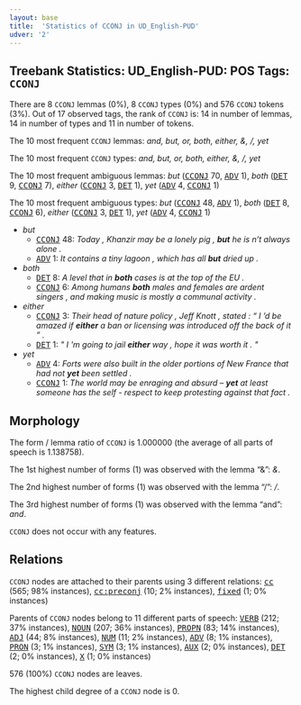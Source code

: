 ```yaml
---
layout: base
title:  'Statistics of CCONJ in UD_English-PUD'
udver: '2'
---
```


## Treebank Statistics: UD_English-PUD: POS Tags: `CCONJ`

There are 8 `CCONJ` lemmas (0%), 8 `CCONJ` types (0%) and 576 `CCONJ` tokens (3%).
Out of 17 observed tags, the rank of `CCONJ` is: 14 in number of lemmas, 14 in number of types and 11 in number of tokens.

The 10 most frequent `CCONJ` lemmas: <em>and, but, or, both, either, &, /, yet</em>

The 10 most frequent `CCONJ` types:  <em>and, but, or, both, either, &, /, yet</em>

The 10 most frequent ambiguous lemmas: <em>but</em> (<tt><a href="en_pud-pos-CCONJ.html">CCONJ</a></tt> 70, <tt><a href="en_pud-pos-ADV.html">ADV</a></tt> 1), <em>both</em> (<tt><a href="en_pud-pos-DET.html">DET</a></tt> 9, <tt><a href="en_pud-pos-CCONJ.html">CCONJ</a></tt> 7), <em>either</em> (<tt><a href="en_pud-pos-CCONJ.html">CCONJ</a></tt> 3, <tt><a href="en_pud-pos-DET.html">DET</a></tt> 1), <em>yet</em> (<tt><a href="en_pud-pos-ADV.html">ADV</a></tt> 4, <tt><a href="en_pud-pos-CCONJ.html">CCONJ</a></tt> 1)

The 10 most frequent ambiguous types:  <em>but</em> (<tt><a href="en_pud-pos-CCONJ.html">CCONJ</a></tt> 48, <tt><a href="en_pud-pos-ADV.html">ADV</a></tt> 1), <em>both</em> (<tt><a href="en_pud-pos-DET.html">DET</a></tt> 8, <tt><a href="en_pud-pos-CCONJ.html">CCONJ</a></tt> 6), <em>either</em> (<tt><a href="en_pud-pos-CCONJ.html">CCONJ</a></tt> 3, <tt><a href="en_pud-pos-DET.html">DET</a></tt> 1), <em>yet</em> (<tt><a href="en_pud-pos-ADV.html">ADV</a></tt> 4, <tt><a href="en_pud-pos-CCONJ.html">CCONJ</a></tt> 1)


* <em>but</em>
  * <tt><a href="en_pud-pos-CCONJ.html">CCONJ</a></tt> 48: <em>Today , Khanzir may be a lonely pig , <b>but</b> he is n’t always alone .</em>
  * <tt><a href="en_pud-pos-ADV.html">ADV</a></tt> 1: <em>It contains a tiny lagoon , which has all <b>but</b> dried up .</em>
* <em>both</em>
  * <tt><a href="en_pud-pos-DET.html">DET</a></tt> 8: <em>A level that in <b>both</b> cases is at the top of the EU .</em>
  * <tt><a href="en_pud-pos-CCONJ.html">CCONJ</a></tt> 6: <em>Among humans <b>both</b> males and females are ardent singers , and making music is mostly a communal activity .</em>
* <em>either</em>
  * <tt><a href="en_pud-pos-CCONJ.html">CCONJ</a></tt> 3: <em>Their head of nature policy , Jeff Knott , stated : “ I ’d be amazed if <b>either</b> a ban or licensing was introduced off the back of it ” .</em>
  * <tt><a href="en_pud-pos-DET.html">DET</a></tt> 1: <em>" I 'm going to jail <b>either</b> way , hope it was worth it . "</em>
* <em>yet</em>
  * <tt><a href="en_pud-pos-ADV.html">ADV</a></tt> 4: <em>Forts were also built in the older portions of New France that had not <b>yet</b> been settled .</em>
  * <tt><a href="en_pud-pos-CCONJ.html">CCONJ</a></tt> 1: <em>The world may be enraging and absurd – <b>yet</b> at least someone has the self - respect to keep protesting against that fact .</em>

## Morphology

The form / lemma ratio of `CCONJ` is 1.000000 (the average of all parts of speech is 1.138758).

The 1st highest number of forms (1) was observed with the lemma “&”: <em>&</em>.

The 2nd highest number of forms (1) was observed with the lemma “/”: <em>/</em>.

The 3rd highest number of forms (1) was observed with the lemma “and”: <em>and</em>.

`CCONJ` does not occur with any features.


## Relations

`CCONJ` nodes are attached to their parents using 3 different relations: <tt><a href="en_pud-dep-cc.html">cc</a></tt> (565; 98% instances), <tt><a href="en_pud-dep-cc-preconj.html">cc:preconj</a></tt> (10; 2% instances), <tt><a href="en_pud-dep-fixed.html">fixed</a></tt> (1; 0% instances)

Parents of `CCONJ` nodes belong to 11 different parts of speech: <tt><a href="en_pud-pos-VERB.html">VERB</a></tt> (212; 37% instances), <tt><a href="en_pud-pos-NOUN.html">NOUN</a></tt> (207; 36% instances), <tt><a href="en_pud-pos-PROPN.html">PROPN</a></tt> (83; 14% instances), <tt><a href="en_pud-pos-ADJ.html">ADJ</a></tt> (44; 8% instances), <tt><a href="en_pud-pos-NUM.html">NUM</a></tt> (11; 2% instances), <tt><a href="en_pud-pos-ADV.html">ADV</a></tt> (8; 1% instances), <tt><a href="en_pud-pos-PRON.html">PRON</a></tt> (3; 1% instances), <tt><a href="en_pud-pos-SYM.html">SYM</a></tt> (3; 1% instances), <tt><a href="en_pud-pos-AUX.html">AUX</a></tt> (2; 0% instances), <tt><a href="en_pud-pos-DET.html">DET</a></tt> (2; 0% instances), <tt><a href="en_pud-pos-X.html">X</a></tt> (1; 0% instances)

576 (100%) `CCONJ` nodes are leaves.

The highest child degree of a `CCONJ` node is 0.

